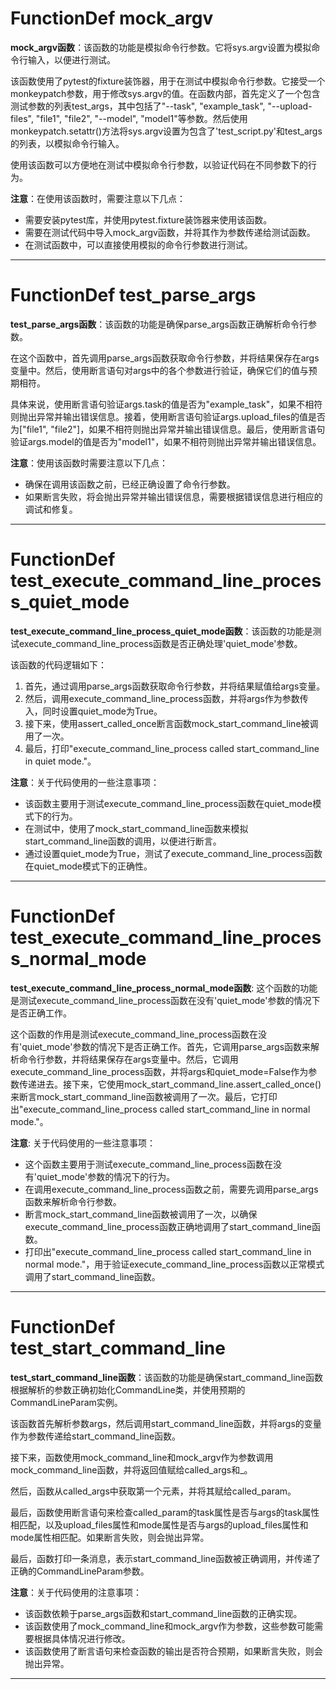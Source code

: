 # FunctionDef mock_argv
**mock_argv函数**：该函数的功能是模拟命令行参数。它将sys.argv设置为模拟命令行输入，以便进行测试。

该函数使用了pytest的fixture装饰器，用于在测试中模拟命令行参数。它接受一个monkeypatch参数，用于修改sys.argv的值。在函数内部，首先定义了一个包含测试参数的列表test_args，其中包括了"--task", "example_task", "--upload-files", "file1", "file2", "--model", "model1"等参数。然后使用monkeypatch.setattr()方法将sys.argv设置为包含了'test_script.py'和test_args的列表，以模拟命令行输入。

使用该函数可以方便地在测试中模拟命令行参数，以验证代码在不同参数下的行为。

**注意**：在使用该函数时，需要注意以下几点：
- 需要安装pytest库，并使用pytest.fixture装饰器来使用该函数。
- 需要在测试代码中导入mock_argv函数，并将其作为参数传递给测试函数。
- 在测试函数中，可以直接使用模拟的命令行参数进行测试。
***
# FunctionDef test_parse_args
**test_parse_args函数**：该函数的功能是确保parse_args函数正确解析命令行参数。

在这个函数中，首先调用parse_args函数获取命令行参数，并将结果保存在args变量中。然后，使用断言语句对args中的各个参数进行验证，确保它们的值与预期相符。

具体来说，使用断言语句验证args.task的值是否为"example_task"，如果不相符则抛出异常并输出错误信息。接着，使用断言语句验证args.upload_files的值是否为["file1", "file2"]，如果不相符则抛出异常并输出错误信息。最后，使用断言语句验证args.model的值是否为"model1"，如果不相符则抛出异常并输出错误信息。

**注意**：使用该函数时需要注意以下几点：
- 确保在调用该函数之前，已经正确设置了命令行参数。
- 如果断言失败，将会抛出异常并输出错误信息，需要根据错误信息进行相应的调试和修复。
***
# FunctionDef test_execute_command_line_process_quiet_mode
**test_execute_command_line_process_quiet_mode函数**：该函数的功能是测试execute_command_line_process函数是否正确处理'quiet_mode'参数。

该函数的代码逻辑如下：
1. 首先，通过调用parse_args函数获取命令行参数，并将结果赋值给args变量。
2. 然后，调用execute_command_line_process函数，并将args作为参数传入，同时设置quiet_mode为True。
3. 接下来，使用assert_called_once断言函数mock_start_command_line被调用了一次。
4. 最后，打印"execute_command_line_process called start_command_line in quiet mode."。

**注意**：关于代码使用的一些注意事项：
- 该函数主要用于测试execute_command_line_process函数在quiet_mode模式下的行为。
- 在测试中，使用了mock_start_command_line函数来模拟start_command_line函数的调用，以便进行断言。
- 通过设置quiet_mode为True，测试了execute_command_line_process函数在quiet_mode模式下的正确性。
***
# FunctionDef test_execute_command_line_process_normal_mode
**test_execute_command_line_process_normal_mode函数**: 这个函数的功能是测试execute_command_line_process函数在没有'quiet_mode'参数的情况下是否正确工作。

这个函数的作用是测试execute_command_line_process函数在没有'quiet_mode'参数的情况下是否正确工作。首先，它调用parse_args函数来解析命令行参数，并将结果保存在args变量中。然后，它调用execute_command_line_process函数，并将args和quiet_mode=False作为参数传递进去。接下来，它使用mock_start_command_line.assert_called_once()来断言mock_start_command_line函数被调用了一次。最后，它打印出"execute_command_line_process called start_command_line in normal mode."。

**注意**: 关于代码使用的一些注意事项：
- 这个函数主要用于测试execute_command_line_process函数在没有'quiet_mode'参数的情况下的行为。
- 在调用execute_command_line_process函数之前，需要先调用parse_args函数来解析命令行参数。
- 断言mock_start_command_line函数被调用了一次，以确保execute_command_line_process函数正确地调用了start_command_line函数。
- 打印出"execute_command_line_process called start_command_line in normal mode."，用于验证execute_command_line_process函数以正常模式调用了start_command_line函数。
***
# FunctionDef test_start_command_line
**test_start_command_line函数**：该函数的功能是确保start_command_line函数根据解析的参数正确初始化CommandLine类，并使用预期的CommandLineParam实例。

该函数首先解析参数args，然后调用start_command_line函数，并将args的变量作为参数传递给start_command_line函数。

接下来，函数使用mock_command_line和mock_argv作为参数调用mock_command_line函数，并将返回值赋给called_args和_。

然后，函数从called_args中获取第一个元素，并将其赋给called_param。

最后，函数使用断言语句来检查called_param的task属性是否与args的task属性相匹配，以及upload_files属性和mode属性是否与args的upload_files属性和mode属性相匹配。如果断言失败，则会抛出异常。

最后，函数打印一条消息，表示start_command_line函数被正确调用，并传递了正确的CommandLineParam参数。

**注意**：关于代码使用的注意事项：
- 该函数依赖于parse_args函数和start_command_line函数的正确实现。
- 该函数使用了mock_command_line和mock_argv作为参数，这些参数可能需要根据具体情况进行修改。
- 该函数使用了断言语句来检查函数的输出是否符合预期，如果断言失败，则会抛出异常。
***
